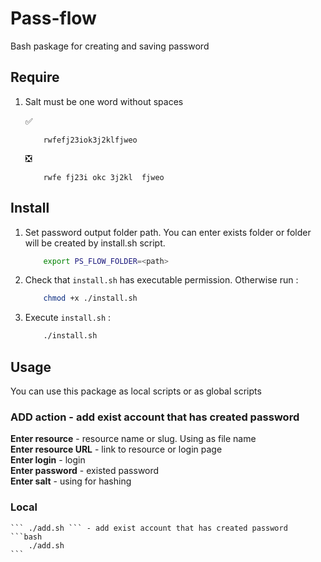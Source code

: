 # Pass-flow
Bash paskage for creating and saving password

## Require
1. Salt must be one word without spaces    
    
    :white_check_mark: 
    ```
        rwfefj23iok3j2klfjweo
    ```    
    :negative_squared_cross_mark:    
    ```
        rwfe fj23i okc 3j2kl  fjweo
    ```  
## Install
1. Set password output folder path. You can enter exists folder or folder will be created by install.sh script. 
    ```bash
        export PS_FLOW_FOLDER=<path>
    ```
2. Check that ``` install.sh ``` has executable permission. Otherwise run :   
    ```bash
        chmod +x ./install.sh
    ```

3.  Execute ``` install.sh ``` :   
    ```bash
        ./install.sh
    ```    
## Usage 
You can use this package as local scripts or as global scripts    
### ADD action - add exist account that has created password    
__Enter resource__ - resource name or slug. Using as file name    
__Enter resource URL__ - link to resource or login page    
__Enter login__ - login    
__Enter password__ - existed password    
__Enter salt__ - using for hashing    
### Local
    ``` ./add.sh ``` - add exist account that has created password
    ```bash
        ./add.sh 
    ```